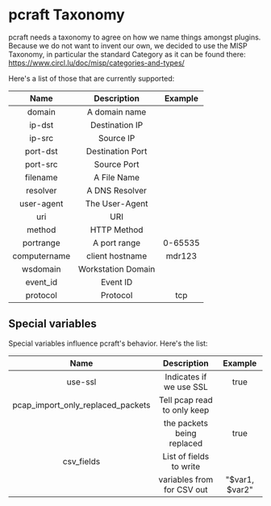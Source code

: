 pcraft Taxonomy
===============

pcraft needs a taxonomy to agree on how we name things amongst plugins. Because we do not want to invent our own, we
decided to use the MISP Taxonomy, in particular the standard Category as it can be found there: https://www.circl.lu/doc/misp/categories-and-types/

Here's a list of those that are currently supported:

| Name         | Description        | Example |
|:------------:|:------------------:|:-------:|
| domain       | A domain name      |         |
| ip-dst       | Destination IP     |         |
| ip-src       | Source IP          |         |
| port-dst     | Destination Port   |         |
| port-src     | Source Port        |         |
| filename     | A File Name        |         |
| resolver     | A DNS Resolver     |         |
| user-agent   | The User-Agent     |         |
| uri          | URI                |         |
| method       | HTTP Method        |         |
| portrange    | A port range       | 0-65535 |
| computername | client hostname    | mdr123  |
| wsdomain     | Workstation Domain |         |
| event_id     | Event ID           |         |
| protocol     | Protocol           | tcp     |


Special variables
-----------------

Special variables influence pcraft's behavior. Here's the list:

| Name                              | Description                 | Example        |
|:---------------------------------:|:---------------------------:|:--------------:|
| use-ssl                           | Indicates if we use SSL     | true           |
| pcap_import_only_replaced_packets | Tell pcap read to only keep |                |
|                                   | the packets being replaced  | true           |
| csv_fields                        | List of fields to write     |                |
|                                   | variables from for CSV out  | "$var1, $var2" |
